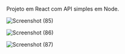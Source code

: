 

Projeto em React com API simples em Node.


















![Screenshot (85)](https://github.com/RaphaelMarquesMartorella/Biblioteca-Central/assets/118463534/f59b6943-8dce-499c-a3a3-6cfcb2a9948b)














![Screenshot (86)](https://github.com/RaphaelMarquesMartorella/Biblioteca-Central/assets/118463534/de926b25-bdf9-4d45-863d-698bcdca25db)













![Screenshot (87)](https://github.com/RaphaelMarquesMartorella/Biblioteca-Central/assets/118463534/f1ebba71-ec6f-4865-86fe-d09a4529d9dc)




